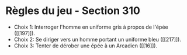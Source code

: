 # Règles du jeu - Section 310

- Choix 1: Interroger l'homme en uniforme gris à propos de l'épée ([[197]]).
- Choix 2: Se diriger vers un homme portant un uniforme bleu ([[217]]).
- Choix 3: Tenter de dérober une épée à un Arcadien ([[16]]).